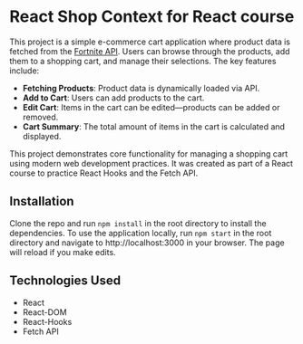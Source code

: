 # React Shop Context for React course

This project is a simple e-commerce cart application where product data is fetched from the [Fortnite API](https://fortniteapi.io). Users can browse through the products, add them to a shopping cart, and manage their selections. The key features include:

- **Fetching Products**: Product data is dynamically loaded via API.
- **Add to Cart**: Users can add products to the cart.
- **Edit Cart**: Items in the cart can be edited—products can be added or removed.
- **Cart Summary**: The total amount of items in the cart is calculated and displayed.

This project demonstrates core functionality for managing a shopping cart using modern web development practices. It was created as part of a React course to practice React Hooks and the Fetch API.

## Installation
Clone the repo and run `npm install` in the root directory to install the dependencies. To use the application locally, run `npm start` in the root directory and navigate to http://localhost:3000 in your browser. The page will reload if you make edits.

## Technologies Used

* React
* React-DOM
* React-Hooks
* Fetch API